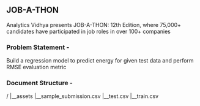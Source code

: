 ## JOB-A-THON
Analytics Vidhya presents JOB-A-THON: 12th Edition, where 75,000+ candidates have participated in job roles in over 100+ companies

### Problem Statement - 
Build a regression model to predict energy for given test data and perform RMSE evaluation metric
### Document Structure -
<p>
/
|__assets
      |__sample_submission.csv
      |__test.csv
      |__train.csv
</p>
